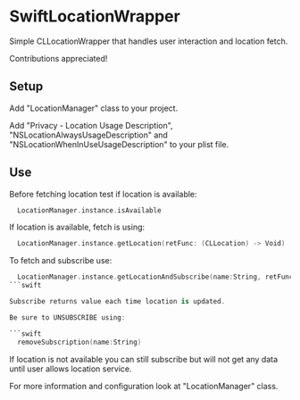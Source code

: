 # SwiftLocationWrapper

Simple CLLocationWrapper that handles user interaction and location fetch.

Contributions appreciated!

## Setup

Add "LocationManager" class to your project.

Add "Privacy - Location Usage Description", "NSLocationAlwaysUsageDescription" and "NSLocationWhenInUseUsageDescription" to your plist file.


## Use

Before fetching location test if location is available:

```swift
  LocationManager.instance.isAvailable
```

If location is available, fetch is using:

```swift
  LocationManager.instance.getLocation(retFunc: (CLLocation) -> Void)
```

To fetch and subscribe use:

```swift
  LocationManager.instance.getLocationAndSubscribe(name:String, retFunc: (CLLocation) -> Void)
```swift

Subscribe returns value each time location is updated.

Be sure to UNSUBSCRIBE using:

```swift
  removeSubscription(name:String)
```

If location is not available you can still subscribe but will not get any data until user allows location service.


For more information and configuration look at "LocationManager" class.
